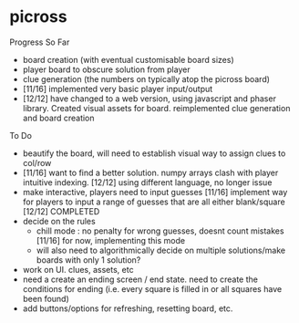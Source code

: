 # picross

Progress So Far
- board creation (with eventual customisable board sizes)
- player board to obscure solution from player
- clue generation (the numbers on typically atop the picross board) 
- [11/16] implemented very basic player input/output
- [12/12] have changed to a web version, using javascript and phaser library. Created visual assets for board. reimplemented clue generation and board creation


To Do
- beautify the board, will need to establish visual way to assign clues to col/row
- [11/16] want to find a better solution. numpy arrays clash with player intuitive indexing. [12/12] using different language, no longer issue
- make interactive, players need to input guesses [11/16] implement way for players to input a range of guesses that are all either blank/square [12/12] COMPLETED
- decide on the rules 
    - chill mode : no penalty for wrong guesses, doesnt count mistakes [11/16] for now, implementing this mode
    - will also need to algorithmically decide on multiple solutions/make boards with only 1 solution?
- work on UI. clues, assets, etc
- need a create an ending screen / end state. need to create the conditions for ending (i.e. every square is filled in or all squares have been found)
- add buttons/options for refreshing, resetting board, etc.

